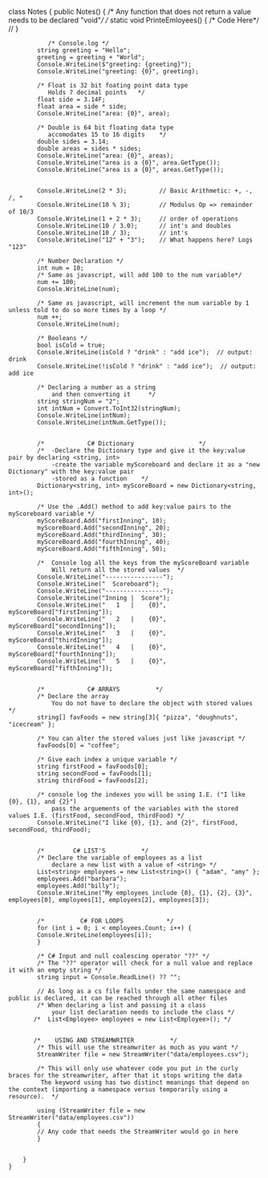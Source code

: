  class Notes {
        public Notes() {
            /* Any function that does not return a value needs to be declared "void"*/
           /*  static void PrinteEmloyees() {
                /* Code Here*/
           // } 

               /* Console.log */
            string greeting = "Hello";
            greeting = greeting + "World";
            Console.WriteLine($"greeting: {greeting}"); 
            Console.WriteLine("greeting: {0}", greeting);

            /* Float is 32 bit foating point data type
               Holds 7 decimal points   */
            float side = 3.14F;
            float area = side * side;
            Console.WriteLine("area: {0}", area);

            /* Double is 64 bit floating data type
               accomodates 15 to 16 digits    */
            double sides = 3.14;
            double areas = sides * sides;
            Console.WriteLine("area: {0}", areas);
            Console.WriteLine("area is a {0}", area.GetType());
            Console.WriteLine("area is a {0}", areas.GetType());


            Console.WriteLine(2 * 3);         // Basic Arithmetic: +, -, /, *
            Console.WriteLine(10 % 3);        // Modulus Op => remainder of 10/3
            Console.WriteLine(1 + 2 * 3);     // order of operations
            Console.WriteLine(10 / 3.0);      // int's and doubles
            Console.WriteLine(10 / 3);        // int's 
            Console.WriteLine("12" + "3");    // What happens here? Logs "123" 

            /* Number Declaration */
            int num = 10;
            /* Same as javascript, will add 100 to the num variable*/
            num += 100;
            Console.WriteLine(num);

            /* Same as javascript, will increment the num variable by 1 unless told to do so more times by a loop */
            num ++;
            Console.WriteLine(num);

            /* Booleans */
            bool isCold = true;
            Console.WriteLine(isCold ? "drink" : "add ice");  // output: drink
            Console.WriteLine(!isCold ? "drink" : "add ice");  // output: add ice

            /* Declaring a number as a string
                and then converting it     */
            string stringNum = "2";
            int intNum = Convert.ToInt32(stringNum);
            Console.WriteLine(intNum);
            Console.WriteLine(intNum.GetType());


            /*            C# Dictionary                  */
            /*  -Declare the Dictionary type and give it the key:value pair by declaring <string, int>
                -create the variable myScoreboard and declare it as a "new Dictionary" with the key:value pair
                -stored as a function    */
            Dictionary<string, int> myScoreBoard = new Dictionary<string, int>();
            
            /* Use the .Add() method to add key:value pairs to the myScoreboard variable */
            myScoreBoard.Add("firstInning", 10);
            myScoreBoard.Add("secondInning", 20);
            myScoreBoard.Add("thirdInning", 30);
            myScoreBoard.Add("fourthInning", 40);
            myScoreBoard.Add("fifthInning", 50);

            /*  Console log all the keys from the myScoreBoard variable  
                Will return all the stored values  */
            Console.WriteLine("----------------");
            Console.WriteLine("  Scoreboard");
            Console.WriteLine("----------------");
            Console.WriteLine("Inning |  Score");
            Console.WriteLine("   1   |    {0}", myScoreBoard["firstInning"]);
            Console.WriteLine("   2   |    {0}", myScoreBoard["secondInning"]);
            Console.WriteLine("   3   |    {0}", myScoreBoard["thirdInning"]);
            Console.WriteLine("   4   |    {0}", myScoreBoard["fourthInning"]);
            Console.WriteLine("   5   |    {0}", myScoreBoard["fifthInning"]);


            /*            C# ARRAYS          */
            /* Declare the array
                You do not have to declare the object with stored values */
            string[] favFoods = new string[3]{ "pizza", "doughnuts", "icecream" };

            /* You can alter the stored values just like javascript */
            favFoods[0] = "coffee";

            /* Give each index a unique variable */
            string firstFood = favFoods[0];
            string secondFood = favFoods[1];
            string thirdFood = favFoods[2];

            /* console log the indexes you will be using I.E. ("I like {0}, {1}, and {2}")
                pass the arguements of the variables with the stored values I.E. (firstFood, secondFood, thirdFood) */
            Console.WriteLine("I like {0}, {1}, and {2}", firstFood, secondFood, thirdFood);


            /*        C# LIST'S          */
            /* Declare the variable of employees as a list 
                declare a new list with a value of <string> */
            List<string> employees = new List<string>() { "adam", "amy" };
            employees.Add("barbara");
            employees.Add("billy");
            Console.WriteLine("My employees include {0}, {1}, {2}, {3}", employees[0], employees[1], employees[2], employees[3]);


            /*          C# FOR LOOPS            */
            for (int i = 0; i < employees.Count; i++) {
            Console.WriteLine(employees[i]);
            }

            /* C# Input and null coalescing operator "??" */
            /* The "??" operator will check for a null value and replace it with an empty string */
            string input = Console.ReadLine() ?? "";

            // As long as a cs file falls under the same namespace and public is declared, it can be reached through all other files
            /* When declaring a list and passing it a class
                your list declaration needs to include the class */
           /*  List<Employee> employees = new List<Employee>(); */


           /*    USING AND STREAMWRITER          */
            /* This will use the streamwriter as much as you want */
            StreamWriter file = new StreamWriter("data/employees.csv");

            /* This will only use whatever code you put in the curly braces for the streamwriter, after that it stops writing the data
             The keyword using has two distinct meanings that depend on the context (importing a namespace versus temporarily using a resource).  */
             
            using (StreamWriter file = new StreamWriter("data/employees.csv"))
            {
            // Any code that needs the StreamWriter would go in here
            }


        }
    }